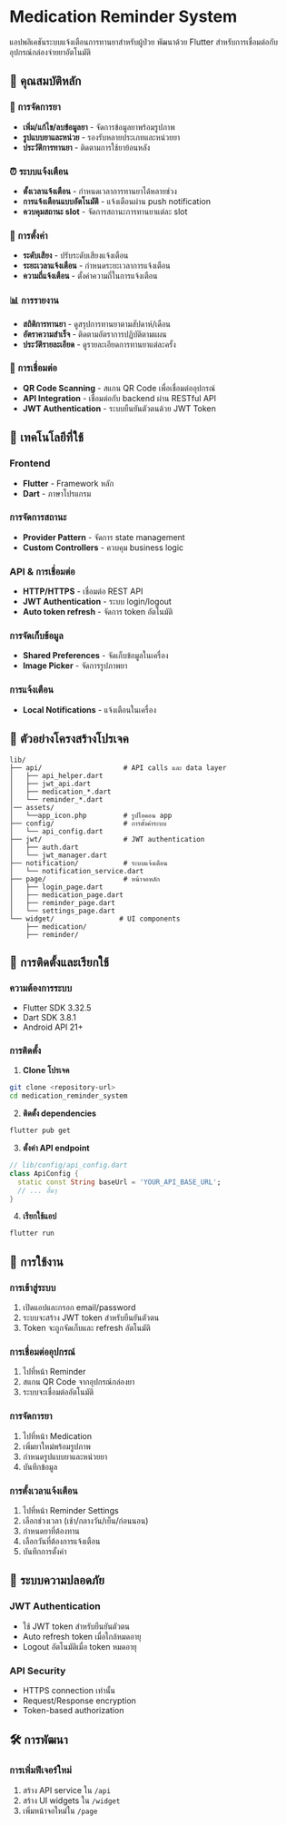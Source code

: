 # Medication Reminder System

แอปพลิเคชันระบบแจ้งเตือนการทานยาสำหรับผู้ป่วย พัฒนาด้วย Flutter สำหรับการเชื่อมต่อกับอุปกรณ์กล่องจ่ายยาอัตโนมัติ

## 🌟 คุณสมบัติหลัก

### 📱 การจัดการยา
- **เพิ่ม/แก้ไข/ลบข้อมูลยา** - จัดการข้อมูลยาพร้อมรูปภาพ
- **รูปแบบยาและหน่วย** - รองรับหลายประเภทและหน่วยยา
- **ประวัติการทานยา** - ติดตามการใช้ยาย้อนหลัง

### ⏰ ระบบแจ้งเตือน
- **ตั้งเวลาแจ้งเตือน** - กำหนดเวลาการทานยาได้หลายช่วง
- **การแจ้งเตือนแบบอัตโนมัติ** - แจ้งเตือนผ่าน push notification
- **ควบคุมสถานะ slot** - จัดการสถานะการทานยาแต่ละ slot

### 🔧 การตั้งค่า
- **ระดับเสียง** - ปรับระดับเสียงแจ้งเตือน
- **ระยะเวลาแจ้งเตือน** - กำหนดระยะเวลาการแจ้งเตือน
- **ความถี่แจ้งเตือน** - ตั้งค่าความถี่ในการแจ้งเตือน

### 📊 การรายงาน
- **สถิติการทานยา** - ดูสรุปการทานยาตามสัปดาห์/เดือน
- **อัตราความสำเร็จ** - ติดตามอัตราการปฏิบัติตามแผน
- **ประวัติรายละเอียด** - ดูรายละเอียดการทานยาแต่ละครั้ง

### 📱 การเชื่อมต่อ
- **QR Code Scanning** - สแกน QR Code เพื่อเชื่อมต่ออุปกรณ์
- **API Integration** - เชื่อมต่อกับ backend ผ่าน RESTful API
- **JWT Authentication** - ระบบยืนยันตัวตนด้วย JWT Token

## 🚀 เทคโนโลยีที่ใช้

### Frontend
- **Flutter** - Framework หลัก
- **Dart** - ภาษาโปรแกรม

### การจัดการสถานะ
- **Provider Pattern** - จัดการ state management
- **Custom Controllers** - ควบคุม business logic

### API & การเชื่อมต่อ
- **HTTP/HTTPS** - เชื่อมต่อ REST API
- **JWT Authentication** - ระบบ login/logout
- **Auto token refresh** - จัดการ token อัตโนมัติ

### การจัดเก็บข้อมูล
- **Shared Preferences** - จัดเก็บข้อมูลในเครื่อง
- **Image Picker** - จัดการรูปภาพยา

### การแจ้งเตือน
- **Local Notifications** - แจ้งเตือนในเครื่อง


## 📁 ตัวอย่างโครงสร้างโปรเจค

```
lib/
├── api/                    # API calls และ data layer
│   ├── api_helper.dart
│   ├── jwt_api.dart
│   ├── medication_*.dart
│   └── reminder_*.dart
│── assets/
│   └──app_icon.php         # รูปไอคอน app
├── config/                 # การตั้งค่าระบบ
│   └── api_config.dart
├── jwt/                    # JWT authentication
│   ├── auth.dart
│   └── jwt_manager.dart
├── notification/           # ระบบแจ้งเตือน
│   └── notification_service.dart
├── page/                   # หน้าจอหลัก
│   ├── login_page.dart
│   ├── medication_page.dart
│   ├── reminder_page.dart
│   └── settings_page.dart
└── widget/                # UI components
    ├── medication/
    ├── reminder/
```

## 🔧 การติดตั้งและเรียกใช้

### ความต้องการระบบ
- Flutter SDK 3.32.5
- Dart SDK 3.8.1
- Android API 21+

### การติดตั้ง

1. **Clone โปรเจค**
```bash
git clone <repository-url>
cd medication_reminder_system
```

2. **ติดตั้ง dependencies**
```bash
flutter pub get
```

3. **ตั้งค่า API endpoint**
```dart
// lib/config/api_config.dart
class ApiConfig {
  static const String baseUrl = 'YOUR_API_BASE_URL';
  // ... อื่นๆ
}
```

4. **เรียกใช้แอป**
```bash
flutter run
```

## 📱 การใช้งาน

### การเข้าสู่ระบบ
1. เปิดแอปและกรอก email/password
2. ระบบจะสร้าง JWT token สำหรับยืนยันตัวตน
3. Token จะถูกจัดเก็บและ refresh อัตโนมัติ

### การเชื่อมต่ออุปกรณ์
1. ไปที่หน้า Reminder
2. สแกน QR Code จากอุปกรณ์กล่องยา
3. ระบบจะเชื่อมต่ออัตโนมัติ

### การจัดการยา
1. ไปที่หน้า Medication
2. เพิ่มยาใหม่พร้อมรูปภาพ
3. กำหนดรูปแบบยาและหน่วยยา
4. บันทึกข้อมูล

### การตั้งเวลาแจ้งเตือน
1. ไปที่หน้า Reminder Settings
2. เลือกช่วงเวลา (เช้า/กลางวัน/เย็น/ก่อนนอน)
3. กำหนดยาที่ต้องทาน
4. เลือกวันที่ต้องการแจ้งเตือน
5. บันทึกการตั้งค่า

## 🔐 ระบบความปลอดภัย

### JWT Authentication
- ใช้ JWT token สำหรับยืนยันตัวตน
- Auto refresh token เมื่อใกล้หมดอายุ
- Logout อัตโนมัติเมื่อ token หมดอายุ

### API Security
- HTTPS connection เท่านั้น
- Request/Response encryption
- Token-based authorization

## 🛠️ การพัฒนา

### การเพิ่มฟีเจอร์ใหม่
1. สร้าง API service ใน `/api`
2. สร้าง UI widgets ใน `/widget`
3. เพิ่มหน้าจอใหม่ใน `/page`

